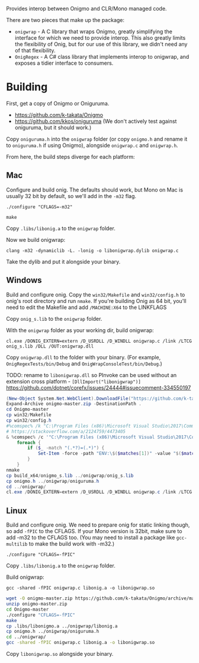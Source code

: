 Provides interop between Onigmo and CLR/Mono managed code.

There are two pieces that make up the package:

* `onigwrap` - A C library that wraps Onigmo, greatly simplifying the interface for which we need to provide interop. This also greatly limits the flexibility of Onig, but for our use of this library, we didn't need any of that flexibility.
* `OnigRegex` - A C# class library that implements interop to onigwrap, and exposes a tidier interface to consumers.

Building
========

First, get a copy of Onigmo or Oniguruma.

* https://github.com/k-takata/Onigmo
* https://github.com/kkos/oniguruma (We don't actively test against oniguruma, but it should work.)

Copy `oniguruma.h` into the `onigwrap` folder (or copy `onigmo.h` and rename it to `oniguruma.h` if using Onigmo), alongside `onigwrap.c` and `onigwrap.h`.

From here, the build steps diverge for each platform:

Mac
---

Configure and build onig. The defaults should work, but Mono on Mac is usually 32 bit by default, so we'll add in the `-m32` flag.

`./configure "CFLAGS=-m32"`

`make`

Copy `.libs/libonig.a` to the `onigwrap` folder.

Now we build onigwrap:

`clang -m32 -dynamiclib -L. -lonig -o libonigwrap.dylib onigwrap.c`

Take the dylib and put it alongside your binary.

Windows
-------

Build and configure onig. Copy the `win32/Makefile` and `win32/config.h` to onig's root directory and run `nmake`. If you're building Onig as 64 bit, you'll need to edit the Makefile and add `/MACHINE:X64` to the LINKFLAGS

Copy `onig_s.lib` to the `onigwrap` folder.

With the `onigwrap` folder as your working dir, build onigwrap:

`cl.exe /DONIG_EXTERN=extern /D_USRDLL /D_WINDLL onigwrap.c /link /LTCG onig_s.lib /DLL /OUT:onigwrap.dll`

Copy `onigwrap.dll` to the folder with your binary. (For example, `OnigRegexTests/bin/Debug` and `OnigWrapConsoleTest/bin/Debug`.)

TODO: rename to `libonigwrap.dll` so PInvoke can be used without an extension cross platform - `[DllImport("libonigwrap")]` https://github.com/dotnet/corefx/issues/24444#issuecomment-334550197

```powershell
(New-Object System.Net.WebClient).DownloadFile("https://github.com/k-takata/Onigmo/archive/master.zip", (Join-Path $pwd "onigmo-master.zip"))
Expand-Archive onigmo-master.zip -DestinationPath .
cd Onigmo-master
cp win32/Makefile
cp win32/config.h
#%comspec% /k "C:\Program Files (x86)\Microsoft Visual Studio\2017\Community\VC\Auxiliary\Build\vcvars64.bat"
# https://stackoverflow.com/a/2124759/4473405
& %comspec% /c '"C:\Program Files (x86)\Microsoft Visual Studio\2017\Community\VC\Auxiliary\Build\vcvars64.bat"&set' |
    foreach {
        if ($_ -match "(.*?)=(.*)") {
            Set-Item -force -path "ENV:\$($matches[1])" -value "$($matches[2])"
        }
    }
nmake
cp build_x64/onigmo_s.lib ../onigwrap/onig_s.lib
cp onigmo.h ../onigwrap/oniguruma.h
cd ../onigwrap/
cl.exe /DONIG_EXTERN=extern /D_USRDLL /D_WINDLL onigwrap.c /link /LTCG onig_s.lib /DLL /OUT:libonigwrap.dll
```

Linux
-----

Build and configure onig. We need to prepare onig for static linking though, so add `-fPIC` to the CFLAGS. If your Mono version is 32bit, make sure to add -m32 to the CFLAGS too. (You may need to install a package like `gcc-multilib` to make the build work with -m32.)

`./configure "CFLAGS=-fPIC"`

Copy `.libs/libonig.a` to the `onigwrap` folder.

Build onigwrap:

`gcc -shared -fPIC onigwrap.c libonig.a -o libonigwrap.so`

```sh
wget -O onigmo-master.zip https://github.com/k-takata/Onigmo/archive/master.zip
unzip onigmo-master.zip
cd Onigmo-master
./configure "CFLAGS=-fPIC"
make
cp .libs/libonigmo.a ../onigwrap/libonig.a
cp onigmo.h ../onigwrap/oniguruma.h
cd ../onigwrap/
gcc -shared -fPIC onigwrap.c libonig.a -o libonigwrap.so
```

Copy `libonigwrap.so` alongside your binary.
